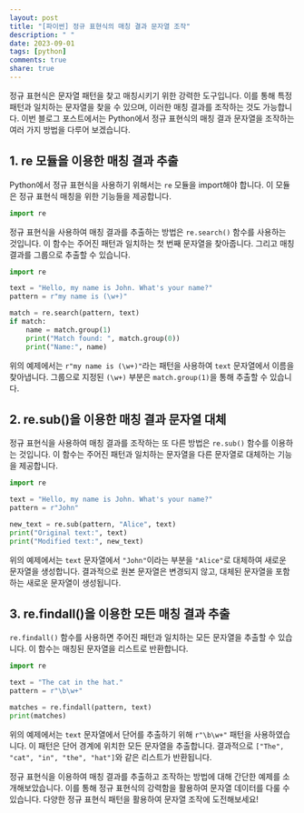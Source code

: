 ```yaml
---
layout: post
title: "[파이썬] 정규 표현식의 매칭 결과 문자열 조작"
description: " "
date: 2023-09-01
tags: [python]
comments: true
share: true
---
```


정규 표현식은 문자열 패턴을 찾고 매칭시키기 위한 강력한 도구입니다. 이를 통해 특정 패턴과 일치하는 문자열을 찾을 수 있으며, 이러한 매칭 결과를 조작하는 것도 가능합니다. 이번 블로그 포스트에서는 Python에서 정규 표현식의 매칭 결과 문자열을 조작하는 여러 가지 방법을 다루어 보겠습니다.

## 1. re 모듈을 이용한 매칭 결과 추출

Python에서 정규 표현식을 사용하기 위해서는 `re` 모듈을 import해야 합니다. 이 모듈은 정규 표현식 매칭을 위한 기능들을 제공합니다.

```python
import re
```

정규 표현식을 사용하여 매칭 결과를 추출하는 방법은 `re.search()` 함수를 사용하는 것입니다. 이 함수는 주어진 패턴과 일치하는 첫 번째 문자열을 찾아줍니다. 그리고 매칭 결과를 그룹으로 추출할 수 있습니다.

```python
import re

text = "Hello, my name is John. What's your name?"
pattern = r"my name is (\w+)"

match = re.search(pattern, text)
if match:
    name = match.group(1)
    print("Match found: ", match.group(0))
    print("Name:", name)
```

위의 예제에서는 `r"my name is (\w+)"`라는 패턴을 사용하여 `text` 문자열에서 이름을 찾아냅니다. 그룹으로 지정된 `(\w+)` 부분은 `match.group(1)`을 통해 추출할 수 있습니다.

## 2. re.sub()을 이용한 매칭 결과 문자열 대체

정규 표현식을 사용하여 매칭 결과를 조작하는 또 다른 방법은 `re.sub()` 함수를 이용하는 것입니다. 이 함수는 주어진 패턴과 일치하는 문자열을 다른 문자열로 대체하는 기능을 제공합니다.

```python
import re

text = "Hello, my name is John. What's your name?"
pattern = r"John"

new_text = re.sub(pattern, "Alice", text)
print("Original text:", text)
print("Modified text:", new_text)
```

위의 예제에서는 `text` 문자열에서 `"John"`이라는 부분을 `"Alice"`로 대체하여 새로운 문자열을 생성합니다. 결과적으로 원본 문자열은 변경되지 않고, 대체된 문자열을 포함하는 새로운 문자열이 생성됩니다.

## 3. re.findall()을 이용한 모든 매칭 결과 추출

`re.findall()` 함수를 사용하면 주어진 패턴과 일치하는 모든 문자열을 추출할 수 있습니다. 이 함수는 매칭된 문자열을 리스트로 반환합니다.

```python
import re

text = "The cat in the hat."
pattern = r"\b\w+"

matches = re.findall(pattern, text)
print(matches)
```

위의 예제에서는 `text` 문자열에서 단어를 추출하기 위해 `r"\b\w+"` 패턴을 사용하였습니다. 이 패턴은 단어 경계에 위치한 모든 문자열을 추출합니다. 결과적으로 `["The", "cat", "in", "the", "hat"]`와 같은 리스트가 반환됩니다.

정규 표현식을 이용하여 매칭 결과를 추출하고 조작하는 방법에 대해 간단한 예제를 소개해보았습니다. 이를 통해 정규 표현식의 강력함을 활용하여 문자열 데이터를 다룰 수 있습니다. 다양한 정규 표현식 패턴을 활용하여 문자열 조작에 도전해보세요!